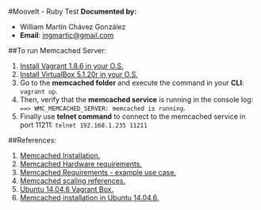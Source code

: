 #MooveIt - Ruby Test
**Documented by:** 
- William Martín Chávez González
- **Email**: ingmartic@gmail.com

##To run Memcached Server:
 1. [Install Vagrant 1.8.6 in your O.S.](https://releases.hashicorp.com/vagrant/1.8.6/)
 2. [Install VirtualBox 5.1.20r in your O.S.](https://download.virtualbox.org/virtualbox/5.1.20/)
 3. Go to the **memcached folder** and execute the command in your **CLI**: `vagrant up`.
 4. Then, verify that the **memcached service** is running in the console log: `==> WMC_MEMCACHED_SERVER: memcached is running`.
 5. Finally use **telnet command** to connect to the memcached service in port 11211: `telnet 192.168.1.235 11211`

##References:
 
1. [Memcached Installation.](https://memcached.org/downloads)
2. [Memcached Hardware requirements.](https://github.com/memcached/memcached/wiki/Hardware)
3. [Memcached Requirements - example use case.](https://github.com/memcached/memcached/wiki/TutorialCachingStory)
4. [Memcached scaling references.](https://www.youtube.com/watch?v=1MAgt0bFdwM)
5. [Ubuntu 14.04.6 Vagrant Box.](https://app.vagrantup.com/ubuntu/boxes/trusty64)
6. [Memcached installation in Ubuntu 14.04.6.](https://www.digitalocean.com/community/tutorials/how-to-install-and-secure-memcached-on-ubuntu-16-04)